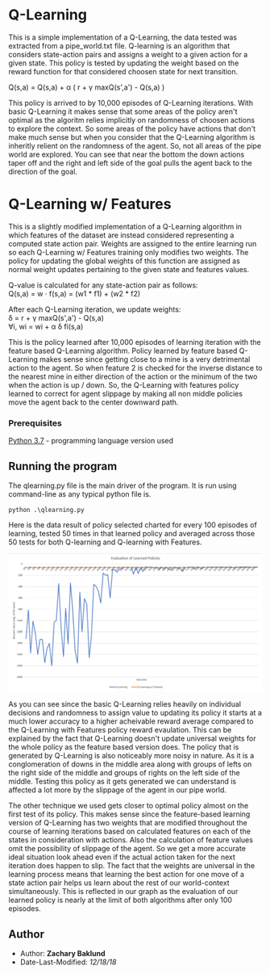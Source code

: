 # Q-Learning

This is a simple implementation of a Q-Learning,
the data tested was extracted from a pipe_world.txt file. Q-learning is an algorithm that considers state-action pairs and assigns a weight to a given action for a given state. This policy is tested by updating the weight based on the reward function for that considered choosen state for next transition.

Q(s,a) = Q(s,a) + α ( r + γ maxQ(s',a') - Q(s,a) )
  
This policy is arrived to by 10,000 episodes of Q-Learning iterations. With basic Q-Learning it makes sense that some areas of the policy aren't optimal as the algoritm relies implicitly on randomness of choosen actions to explore the context. So some areas of the policy have actions that don't make much sense but when you consider that the Q-Learning algorithm is inheritly relient on the randomness of the agent. So, not all areas of the pipe world are explored. You can see that near the bottom the down actions taper off and the right and left side of the goal pulls the agent back to the direction of the goal.

# Q-Learning w/ Features

This is a slightly modified implementation of a Q-Learning algorithm in which features of the dataset are instead considered representing a computed state action pair. Weights are assigned to the entire learning run so each Q-Learning w/ Features training only modifies two weights. The policy for updating the global weights of this function are assigned as normal weight updates pertaining to the given state and features values.

Q-value is calculated for any state-action pair as follows:  
Q(s,a) = w · f(s,a) = (w1 * f1) + (w2 * f2)  

After each Q-Learning iteration, we update weights:  
δ = r + γ maxQ(s',a') - Q(s,a)  
∀i, wi = wi + α δ fi(s,a)

This is the policy learned after 10,000 episodes of learning iteration with the feature based Q-Learning algorithm. Policy learned by feature based Q-Learning makes sense since getting close to a mine is a very detrimental action to the agent. So when feature 2 is checked for the inverse distance to the nearest mine in either direction of the action or the minimum of the two when the action is up / down. So, the Q-Learning with features policy learned to correct for agent slippage by making all non middle policies move the agent back to the center downward path.

### Prerequisites

[Python 3.7](https://www.python.org/downloads/) - programming language version used

## Running the program

The qlearning.py file is the main driver of the program.
It is run using command-line as any typical python file is.
```
python .\qlearning.py
```

Here is the data result of policy selected charted for every 100 episodes of learning, tested 50 times in that learned policy and averaged across those 50 tests for both Q-learning and Q-learning with Features.

![Learning Policy Graph](learning_policy_graph.PNG)

As you can see since the basic Q-Learning relies heavily on individual decisions and randomness to assign value to updating its policy it starts at a much lower accuracy to a higher acheivable reward average compared to the Q-Learning with Features policy reward evaulation. This can be explained by the fact that Q-Learning doesn't update universal weights for the whole policy as the feature based version does. The policy that is generated by Q-Learning is also noticeably more noisy in nature. As it is a conglomeration of downs in the middle area along with groups of lefts on the right side of the middle and groups of rights on the left side of the middle. Testing this policy as it gets generated we can understand is affected a lot more by the slippage of the agent in our pipe world.

The other technique we used gets closer to optimal policy almost on the first test of its policy. This makes sense since the feature-based learning version of Q-Learning has two weights that are modified throughout the course of learning iterations based on calculated features on each of the states in consideration with actions. Also the calculation of feature values omit the possibility of slippage of the agent. So we get a more accurate ideal situation look ahead even if the actual action taken for the next iteration does happen to slip. The fact that the weights are universal in the learning process means that learning the best action for one move of a state action pair helps us learn about the rest of our world-context simultaneously. This is reflected in our graph as the evaluation of our learned policy is nearly at the limit of both algorithms after only 100 episodes.

## Author

* Author: **Zachary Baklund**
* Date-Last-Modified: *12/18/18*